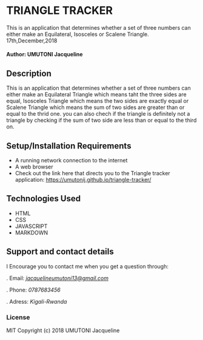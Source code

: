 # TRIANGLE TRACKER
#### 
This is an application that determines whether a set of three numbers can either make an Equilateral, Isosceles or Scalene Triangle. 17th,December,2018

#### Author: **UMUTONI Jacqueline**

## Description
This is an application that determines whether a set of three numbers can either make an Equilateral Triangle which means taht the three sides are equal, Isosceles Triangle which means the two sides are exactly equal or Scalene Triangle which means the sum of two sides are greater than or equal to the thrid one. you can also chech if the triangle is definitely not a triangle by checking if the sum of two side are less than or equal to the third on.

## Setup/Installation Requirements
* A running network connection to the internet
* A web browser
* Check out the link here that directs you to the Triangle tracker application: https://umutonij.github.io/triangle-tracker/

## Technologies Used
* HTML
* CSS
* JAVASCRIPT
* MARKDOWN
## Support and contact details

I Encourage you to contact me when you get a question through:

. Email: *jacquelineumutoni13@gmail.com*

. Phone: *0787683456*

. Adress: *Kigali-Rwanda*
### License
MIT Copyright (c) 2018 UMUTONI Jacqueline
  